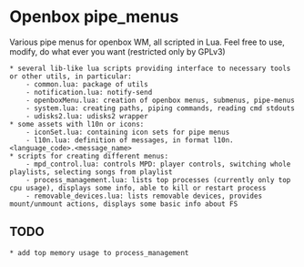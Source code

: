 # Openbox pipe_menus
Various pipe menus for openbox WM, all scripted in Lua. Feel free to use, modify, do what ever you want (restricted only by GPLv3)

	* several lib-like lua scripts providing interface to necessary tools or other utils, in particular:
		- common.lua: package of utils
		- notification.lua: notify-send
		- openboxMenu.lua: creation of openbox menus, submenus, pipe-menus
		- system.lua: creating paths, piping commands, reading cmd stdouts
		- udisks2.lua: udisks2 wrapper
	* some assets with l10n or icons:
		- iconSet.lua: containing icon sets for pipe menus
		- l10n.lua: definition of messages, in format l10n.<language_code>.<message_name>
	* scripts for creating different menus:
		- mpd_control.lua: controls MPD: player controls, switching whole playlists, selecting songs from playlist
		- process_management.lua: lists top processes (currently only top cpu usage), displays some info, able to kill or restart process
		- removable_devices.lua: lists removable devices, provides mount/unmount actions, displays some basic info about FS

## TODO
	* add top memory usage to process_management

